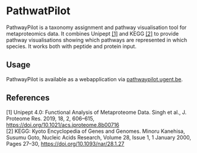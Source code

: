 # PathwatPilot
PathwayPilot is a taxonomy assignment and pathway visualisation tool for metaproteomics data. It combines Unipept [[1]](#1) and KEGG [[2]](#2) to provide pathway visualisations showing which pathways are represented in which species. It works both with peptide and protein input. 

## Usage
PathwayPilot is available as a webapplication via [pathwaypilot.ugent.be](https://pathwaypilot.ugent.be).

## References
<a id="1">[1]</a> 
Unipept 4.0: Functional Analysis of Metaproteome Data. Singh et al., J. Proteome Res. 2019, 18, 2, 606–615, https://doi.org/10.1021/acs.jproteome.8b00716 \
<a id="2">[2]</a> 
KEGG: Kyoto Encyclopedia of Genes and Genomes. Minoru Kanehisa, Susumu Goto, Nucleic Acids Research, Volume 28, Issue 1, 1 January 2000, Pages 27–30, https://doi.org/10.1093/nar/28.1.27

